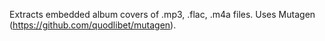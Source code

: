 Extracts embedded album covers of .mp3, .flac, .m4a files.
Uses Mutagen (https://github.com/quodlibet/mutagen).